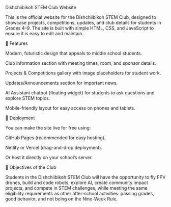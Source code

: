 Dishchiibikoh STEM Club Website

This is the official website for the Dishchiibikoh STEM Club, designed to showcase projects, competitions, updates, and club details for students in Grades 4–9. The site is built with simple HTML, CSS, and JavaScript to ensure it is easy to edit and maintain.

📌 Features

Modern, futuristic design that appeals to middle school students.

Club information section with meeting times, room, and sponsor details.

Projects & Competitions gallery with image placeholders for student work.

Updates/Announcements section for important news.

AI Assistant chatbot (floating widget) for students to ask questions and explore STEM topics.

Mobile-friendly layout for easy access on phones and tablets.


🚀 Deployment

You can make the site live for free using:

GitHub Pages (recommended for easy hosting).

Netlify or Vercel (drag-and-drop deployment).

Or host it directly on your school’s server.

📖 Objectives of the Club

Students in the Dishchiibikoh STEM Club will have the opportunity to fly FPV drones, build and code robots, explore AI, create community impact projects, and compete in STEM challenges, while meeting the same eligibility requirements as other after-school activities: passing grades, good behavior, and not being on the Nine-Week Rule.
